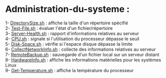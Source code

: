 # Administration-du-systeme :
1- [DirectorySize.sh](https://github.com/naimiatef/Administration-du-systeme/blob/main/DirectorySize.sh) : affiche la taille d'un répertoire spécifié <br>
2- [Test-File.sh](https://github.com/naimiatef/Administration-du-systeme/blob/main/test-file.sh) : évaluer l'état d'un fichier/répertoire <br>
3- [Server-Health.sh](https://github.com/naimiatef/Administration-du-systeme/blob/main/server-health.sh) : rapport d'informations relatives au serveur <br>
4- [CPU.sh](https://github.com/naimiatef/Administration-du-systeme/blob/main/cpu.sh) : signale si l'utilisation du processeur dépasse le seuil <br>
5- [Disk-Space.sh](https://github.com/naimiatef/Administration-du-systeme/blob/main/disk-space.sh) : vérifie si l'espace disque dépasse la limite<br>
6- [CollectNetworkInfo.sh](https://github.com/naimiatef/Administration-du-systeme/blob/main/collectnetworkinfo.sh) : collecte des informations relatives au serveur<br>
7- [RemoteBackup.sh](https://github.com/naimiatef/Administration-du-systeme/blob/main/remotebackup.sh) : sauvegarde d'un fichier local sur un serveur distant<br>
8- [HardwareInfo.sh](https://github.com/naimiatef/Administration-du-systeme/blob/main/hardware_machine.sh) : affiche les informations matérielles pour les systèmes Linux<br>
9- [Get-Temperature.sh](https://github.com/naimiatef/Administration-du-systeme/blob/main/get-temperature.sh) : affiche la température du processeur<br>
